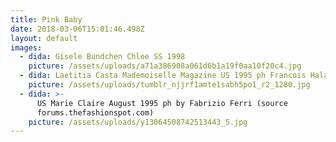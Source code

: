 ```yaml
---
title: Pink Baby
date: 2018-03-06T15:01:46.498Z
layout: default
images:
  - dida: Gisele Bundchen Chloe SS 1998
    picture: /assets/uploads/a71a386908a061d6b1a19f0aa10f20c4.jpg
  - dida: Laetitia Casta Mademoiselle Magazine US 1995 ph Francois Halard
    picture: /assets/uploads/tumblr_njjrf1amte1sabh5po1_r2_1280.jpg
  - dida: >-
      US Marie Claire August 1995 ph by Fabrizio Ferri (source
      forums.thefashionspot.com)
    picture: /assets/uploads/y13064508742513443_5.jpg
---
```



